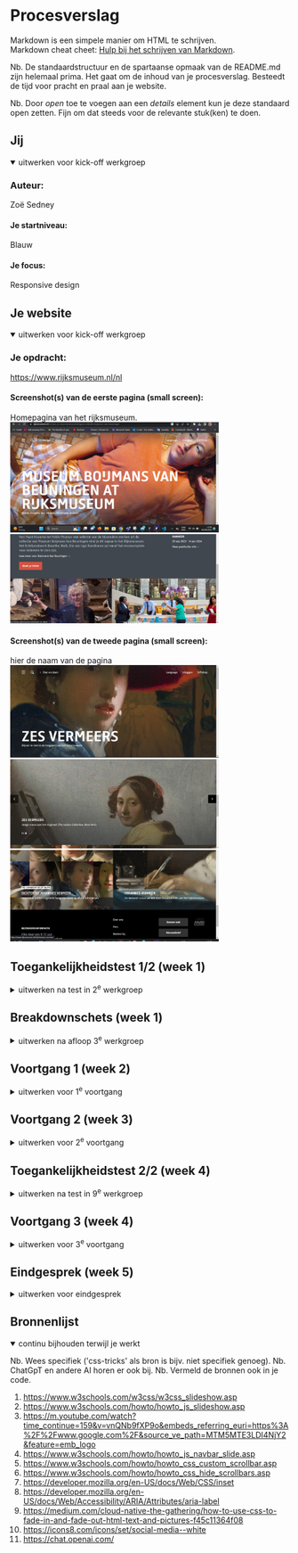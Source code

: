 # Procesverslag
Markdown is een simpele manier om HTML te schrijven.  
Markdown cheat cheet: [Hulp bij het schrijven van Markdown](https://github.com/adam-p/markdown-here/wiki/Markdown-Cheatsheet).

Nb. De standaardstructuur en de spartaanse opmaak van de README.md zijn helemaal prima. Het gaat om de inhoud van je procesverslag. Besteedt de tijd voor pracht en praal aan je website.

Nb. Door *open* toe te voegen aan een *details* element kun je deze standaard open zetten. Fijn om dat steeds voor de relevante stuk(ken) te doen.





## Jij

<details open>
  <summary>uitwerken voor kick-off werkgroep</summary>

  ### Auteur:
Zoë Sedney

  #### Je startniveau:
Blauw

  #### Je focus:
Responsive design
 
</details>





## Je website

<details open>
  <summary>uitwerken voor kick-off werkgroep</summary>

  ### Je opdracht:
  https://www.rijksmuseum.nl/nl

  #### Screenshot(s) van de eerste pagina (small screen): 
  Homepagina van het rijksmuseum. 
  <img src="images/rijksmuseum%201.png" width="375px" alt="homepagina van het rijksmuseum">
  <img src="images/rijksm%202.png" width="375px" alt="homepagina van het rijksmuseum">

  #### Screenshot(s) van de tweede pagina (small screen):
  hier de naam van de pagina  
  <img src="images/Rijksm%201.1.png" width="375px" alt="Pagina over een tentoonstelling van Vermeer">
 <img src="images/rijksm%201.2.png" width="375px" alt="Pagina over een tentoonstelling van Vermeer">
 <img src="images/rijksm%201.3.png" width="375px" alt="Pagina over een tentoonstelling van Vermeer">
</details>



## Toegankelijkheidstest 1/2 (week 1)

<details>
  <summary>uitwerken na test in 2<sup>e</sup> werkgroep</summary>

  ### Bevindingen
  Lijst met je bevindingen die in de test naar voren kwamen:
- De afbeelding op de pagina worden niet automatisch op volgorde bekeken, je moet er
eerst echt op klikken
- Bij "what's on" begint hij met vertellen hoeveel items er zijn (1/1, 1/2) zonder het menu te openen en hij vertelt vervolgens ook niet welke events dit zijn.
- Hij leest de inhoud van de h's niet voor, zegt alleen "paradiso header 1. paradiso header 2"

</details>



## Breakdownschets (week 1)

<details>
  <summary>uitwerken na afloop 3<sup>e</sup> werkgroep</summary>

  ### de hele pagina: 
  <img src="readme-images/dummy-plaatje.jpg" width="375px" alt="breakdown van de hele pagina">

  ### dynamisch deel (bijv menu): 
  <img src="readme-images/dummy-plaatje.jpg" width="375px" alt="breakdown van een dynamisch deel">

  ### wellicht nog een dynamisch deel (bijv filter): 
  <img src="readme-images/dummy-plaatje.jpg" width="375px" alt="breakdown van nog een dynamisch deel">

</details>





## Voortgang 1 (week 2)

<details>
  <summary>uitwerken voor 1<sup>e</sup> voortgang</summary>

  ### Stand van zaken
  hier dit ging goed: De header, footer etc dingen die ik al ken van vorig jaar.
  dit was lastig: De stof van de les toepassen op mijn eigen website, zoals de juiste grid structuur.


  ### Agenda voor meeting
  samen met je groepje opstellen

  | student 1      | student 2          | student 3    | student 4        |
  | ---            | ---                | ---          | ---              |
  | dit bespreken  | en dit             | en ik dit    | en dan ik dat    |
  | en dat ook nog | dit als er tijd is | nog een punt | dit wil ik zeker |
  | ...            | ...                | ...          | ...              |

- Mag je twee ul's in je header
- Moet de navbar hetzelfde

  ### Verslag van meeting
  hier na afloop snel de uitkomsten van de meeting vastleggen

  - punt 1 - In mijn geval is het beter om twee nav's te hebben.
  - punt 2 - Ja, navbar moet hetzelfde.
  - nog een punt
  - ...

</details>





## Voortgang 2 (week 3)

<details>
  <summary>uitwerken voor 2<sup>e</sup> voortgang</summary>

  ### Stand van zaken
  hier dit ging goed: grid, kleine details zoals de zoom in bij de hover op de images
  & dit was lastig: the animatie bij de nav bar, omdat 1 li item anders was dan de rest. 
<img src="readme-images/Screenshot 2023-09-21 154243.png">
<img src="readme-images/Screenshot 2023-09-21 154344.png">

  ### Agenda voor meeting
  samen met je groepje opstellen

  | student 1      | student 2          | student 3    | student 4        |
  | ---            | ---                | ---          | ---              |
  | dit bespreken  | en dit             | en ik dit    | en dan ik dat    |
  | en dat ook nog | dit als er tijd is | nog een punt | dit wil ik zeker |
  | ...            | ...                | ...          | ...              |
  
Mijn vragen:
- is het handig om flexbox te gebruiken of is left and bottom beter
- mag padding gebruikt worden
- wanneer ik hover zoom heb op een image, hoe zorg ik dat die tekst hetzelfde blijft 
- @fontface werkt niet?
- hoeveel javascript moet je hebben
- is vijf witregels in css een must of mag je het zelf weten
- wanneer ik position relative en absolute gebruik op tekst komt de tekst in elkaar, wat is een goede manier om dit te fixen


Lynn: 
- Hoe doe je een searchbalk pop up
- Waarom werkt flexbox niet meer wanneer ik position relative gebruik
- Mag top/bottom etc. wel
- Hoe werkt het met de font
- Hoe krijg je een responsive slideshow van images
- Mag je bij tekst die over images staan left en right etc. gebruiken
- Hoe krijg ik de titels korter (om vormgeving redenen) wanneer het scherm kleiner wordt Sent from my iPhone


Elisa:
- Ik heb nu div’s gezet om de verschillende “kopjes” in de footer, mag dat?
Of moet ik er sections van maken?
- Moet ik in de footer na de section ook een h2 zetten met een titel?
-Hoe krijg ik aan de linkerkant van de scherm geen border? Maar tussen de afbeeldingen wel
- Hoe verander ik de style wanneer ik op het invulveld van een forum klik.
- Hoe krijg ik in de footer de laatste afbeelding eronder wanneer het scherm kleiner wordt 
- Hoe zorg ik ervoor dat de tekst in de campaign header ook responsive wordt
- Hoe zorg ik ervoor dat ik allereerst het plaatje zie en dan pas de tekst?
- Doe ik dat met order?
- Van een volledig menu naar icoontjes en dat de style verandert, hoe werkt dat?




  ### Verslag van meeting
  hier na afloop snel de uitkomsten van de meeting vastleggen

  - punt 1
  - punt 2
  - nog een punt
- ...

</details>





## Toegankelijkheidstest 2/2 (week 4)

<details>
  <summary>uitwerken na test in 9<sup>e</sup> werkgroep</summary>

  ### Bevindingen
  Lijst met je bevindingen die in de test naar voren kwamen (geef ook aan wat er verbeterd is):

</details>





## Voortgang 3 (week 4)

<details>
  <summary>uitwerken voor 3<sup>e</sup> voortgang</summary>

  ### Stand van zaken
  hier dit ging goed: footer
  dit was lastig: hamburger menu

  ### Agenda voor meeting
  samen met je groepje opstellen

  | student 1      | student 2          | student 3    | student 4        |
  | ---            | ---                | ---          | ---              |
  | dit bespreken  | en dit             | en ik dit    | en dan ik dat    |
  | en dat ook nog | dit als er tijd is | nog een punt | dit wil ik zeker |
  | ...            | ...                | ...          | ...              |

zoë: 
- hoe maak ik h5 responsive
- hoe krijg ik mn nav als enige wat in beeld blijft en dat het dan scrolbaar is
- wat kan ik als beste gebruiken om een img in mn footer te hebben
- voor die images moet de link om h3 en img heen en kan ik die dan gwn leeg laten

elisa: 
- Hoe wordt de footer grid hetzelfde uitgelijnd als de grid erboven en dat de 1e kolom 2 blokken overneemt 
- Hoe krijg ik de footerbottom goed onder elkaar bij de a en img
- Hoe krijg ik de pijltjes gericht op bepaalde woorden doe ik dat met nth-child wordt het dan wel overzichtelijk?
- Hoe werkt dat/wat bedoelen ze met skip link als je de website met controls gebruikt
- Er zit geen video/audio in mijn website hoe doe ik het toegankelijkheid stukje van media, valt dat dan weg?
- Moest ik in de nav wel nou 1 kopje uitwerken of was dit al goed?

lynn: 
- Hoe krijg je een werkende slideshow van images die in een grid staan?
- Hoe zet ik tekst op een goede manier op een image?
- Hoe krijg ik de h1 over mn grid?
- De tekst loopt door uit de image, hoe krijg ik het naar de volgende regel (white-space: normal werkt niet)
- Hoe doe je een searchbalk pop up, is dat hetzelfde als bij het hamburgermenu?
- Op welke manier kan ik een gap krijgen tussen linkjes in mn navbar zonder margin?
- Wanneer ik de screenreader aan zet op de officiële site leest ie ook het hamburgermenu op, terwijl die niet uitgeklapt is. Hetzelfde voor de 2e html pagina Sent from my - Hoe krijg ik mijn menu hetzelfde als het origineel qua positie?


  ### Verslag van meeting
  hier na afloop snel de uitkomsten van de meeting vastleggen

  - punt 1
  - punt 2
  - nog een punt
  - ...

</details>





## Eindgesprek (week 5)

<details>
  <summary>uitwerken voor eindgesprek</summary>

  ### Je uitkomst - karakteristiek screenshots:
  <img src="readme-images/dummy-plaatje.jpg" width="375px" alt="uitomst opdracht 1">


  ### Dit ging goed/Heb ik geleerd: 
 Wel gelukt:
 - Simpele slideshow
 - lees meer/minder knoppen
 - grid !

  <img src="readme-images/Screenshot 2023-10-04 182103.png" width="375px" alt="top">
   <img src="readme-images/Screenshot 2023-10-04 182231.png" width="375px" alt="top">
   <img src="readme-images/Screenshot 2023-10-04 182257.png" width="375px" alt="top">


  ### Dit was lastig/Is niet gelukt:
Niet gelukt: 
-volledig responsive maken van mijn hamburger menu, ik kreeg de h1 niet op de goede plek
-footer deels niet gelukt, kreeg de laatste twee ul's niet precies zoals op de officiele site,
de rest van de footer ook lastig 

  <img src="readme-images/Screenshot 2023-10-04 182329.png" width="375px" alt="bummer">
   <img src="readme-images/niet.png" width="375px" alt="bummer">
<img src="readme-images/footer.png" width="375px" alt="bummer">

 ### Dit ging goed/Heb ik geleerd: 
 - Een deel van de slideshow deed niet wat er hoorde, dit heb ik opgelost
 - Het grootste deel van de header/nav
 - De hele footer
 - Het grid op de main pagina
 - Lees meer/minder had ik eerst met span, dat is nu opgelost


  ### Dit was lastig/Is niet gelukt 2.0:
herkansing:
- Op de tweede pagina hoort er Rijksmuseum te staan wanneer het menu openklapt.
- De slide show heeft een soort fade in/ fade out transition
- Op het kleine scherm hoort de h1 in het open menu te staan, dit heb ik weggelaten.


</details>





## Bronnenlijst

<details open>
  <summary>continu bijhouden terwijl je werkt</summary>

  Nb. Wees specifiek ('css-tricks' als bron is bijv. niet specifiek genoeg). 
  Nb. ChatGpT en andere AI horen er ook bij.
  Nb. Vermeld de bronnen ook in je code.

  1. https://www.w3schools.com/w3css/w3css_slideshow.asp
  2. https://www.w3schools.com/howto/howto_js_slideshow.asp
  3. https://m.youtube.com/watch?time_continue=159&v=vnQNb9fXP9o&embeds_referring_euri=https%3A%2F%2Fwww.google.com%2F&source_ve_path=MTM5MTE3LDI4NjY2&feature=emb_logo
  4. https://www.w3schools.com/howto/howto_js_navbar_slide.asp
  5. https://www.w3schools.com/howto/howto_css_custom_scrollbar.asp
  6. https://www.w3schools.com/howto/howto_css_hide_scrollbars.asp
  7. https://developer.mozilla.org/en-US/docs/Web/CSS/inset
  8. https://developer.mozilla.org/en-US/docs/Web/Accessibility/ARIA/Attributes/aria-label
  9. https://medium.com/cloud-native-the-gathering/how-to-use-css-to-fade-in-and-fade-out-html-text-and-pictures-f45c11364f08
  10. https://icons8.com/icons/set/social-media--white
  11. https://chat.openai.com/

</details>
